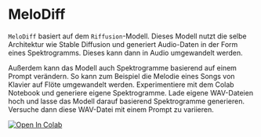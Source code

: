 # MeloDiff

`MeloDiff` basiert auf dem `Riffusion`-Modell. Dieses Modell nutzt die selbe Architektur wie Stable Diffusion und generiert Audio-Daten in der Form eines Spektrogramms. Dieses kann dann in Audio umgewandelt werden. 

Außerdem kann das Modell auch Spektrogramme basierend auf einem Prompt verändern. So kann zum Beispiel die Melodie eines Songs von Klavier auf Flöte umgewandelt werden. Experimentiere mit dem Colab Notebook und generiere eigene Spektrogramme. Lade eigene WAV-Dateien hoch und lasse das Modell darauf basierend Spektrogramme generieren. Versuche dann diese WAV-Datei mit einem Prompt zu variieren.

[![Open In Colab][colab-badge]][colab-notebook3]

[colab-notebook3]: <https://colab.research.google.com/github/langMatthias/ai-intro/blob/main/exercises/hard/02 - MeloDiff /melodiff_v1.ipynb>
[colab-badge]: <https://colab.research.google.com/assets/colab-badge.svg>